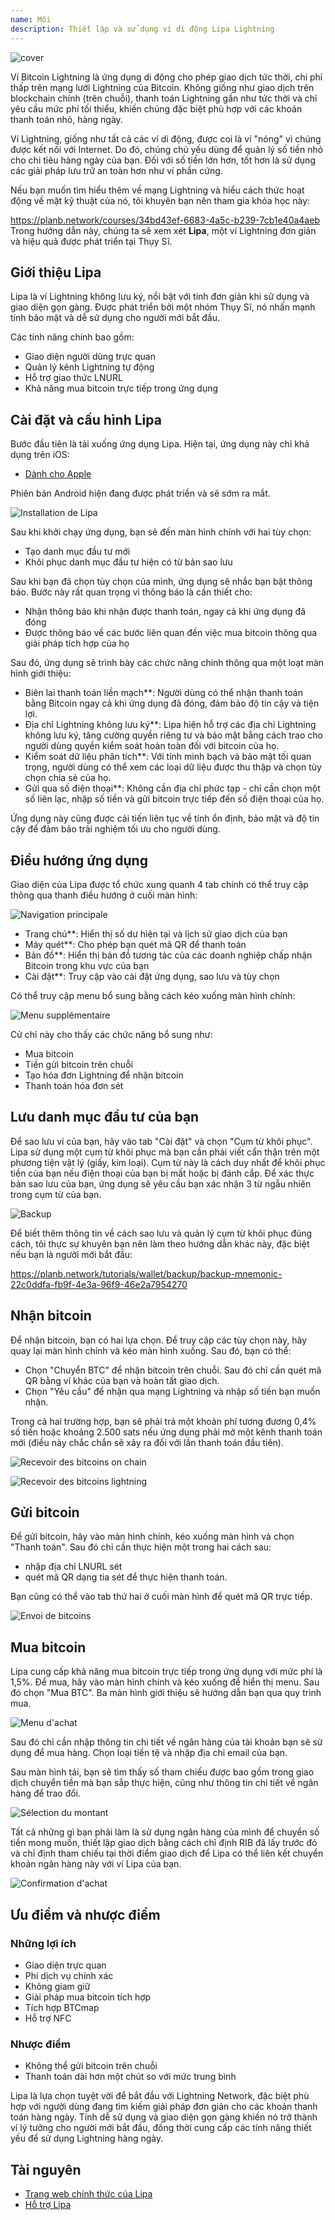 ```yaml
---
name: Môi
description: Thiết lập và sử dụng ví di động Lipa Lightning
---
```

![cover](assets/cover.webp)

Ví Bitcoin Lightning là ứng dụng di động cho phép giao dịch tức thời, chi phí thấp trên mạng lưới Lightning của Bitcoin. Không giống như giao dịch trên blockchain chính (trên chuỗi), thanh toán Lightning gần như tức thời và chỉ yêu cầu mức phí tối thiểu, khiến chúng đặc biệt phù hợp với các khoản thanh toán nhỏ, hàng ngày.

Ví Lightning, giống như tất cả các ví di động, được coi là ví "nóng" vì chúng được kết nối với Internet. Do đó, chúng chủ yếu dùng để quản lý số tiền nhỏ cho chi tiêu hàng ngày của bạn. Đối với số tiền lớn hơn, tốt hơn là sử dụng các giải pháp lưu trữ an toàn hơn như ví phần cứng.

Nếu bạn muốn tìm hiểu thêm về mạng Lightning và hiểu cách thức hoạt động về mặt kỹ thuật của nó, tôi khuyên bạn nên tham gia khóa học này:

https://planb.network/courses/34bd43ef-6683-4a5c-b239-7cb1e40a4aeb
Trong hướng dẫn này, chúng ta sẽ xem xét **Lipa**, một ví Lightning đơn giản và hiệu quả được phát triển tại Thụy Sĩ.

## Giới thiệu Lipa

Lipa là ví Lightning không lưu ký, nổi bật với tính đơn giản khi sử dụng và giao diện gọn gàng. Được phát triển bởi một nhóm Thụy Sĩ, nó nhấn mạnh tính bảo mật và dễ sử dụng cho người mới bắt đầu.

Các tính năng chính bao gồm:


- Giao diện người dùng trực quan
- Quản lý kênh Lightning tự động
- Hỗ trợ giao thức LNURL
- Khả năng mua bitcoin trực tiếp trong ứng dụng

## Cài đặt và cấu hình Lipa

Bước đầu tiên là tải xuống ứng dụng Lipa. Hiện tại, ứng dụng này chỉ khả dụng trên iOS:


- [Dành cho Apple](https://apps.apple.com/app/lipa-bitcoin-lightning/id1602180066)

Phiên bản Android hiện đang được phát triển và sẽ sớm ra mắt.

![Installation de Lipa](assets/fr/01.webp)

Sau khi khởi chạy ứng dụng, bạn sẽ đến màn hình chính với hai tùy chọn:


- Tạo danh mục đầu tư mới
- Khôi phục danh mục đầu tư hiện có từ bản sao lưu

Sau khi bạn đã chọn tùy chọn của mình, ứng dụng sẽ nhắc bạn bật thông báo. Bước này rất quan trọng vì thông báo là cần thiết cho:


- Nhận thông báo khi nhận được thanh toán, ngay cả khi ứng dụng đã đóng
- Được thông báo về các bước liên quan đến việc mua bitcoin thông qua giải pháp tích hợp của họ

Sau đó, ứng dụng sẽ trình bày các chức năng chính thông qua một loạt màn hình giới thiệu:


- Biên lai thanh toán liền mạch**: Người dùng có thể nhận thanh toán bằng Bitcoin ngay cả khi ứng dụng đã đóng, đảm bảo độ tin cậy và tiện lợi.
- Địa chỉ Lightning không lưu ký**: Lipa hiện hỗ trợ các địa chỉ Lightning không lưu ký, tăng cường quyền riêng tư và bảo mật bằng cách trao cho người dùng quyền kiểm soát hoàn toàn đối với bitcoin của họ.
- Kiểm soát dữ liệu phân tích**: Với tính minh bạch và bảo mật tối quan trọng, người dùng có thể xem các loại dữ liệu được thu thập và chọn tùy chọn chia sẻ của họ.
- Gửi qua số điện thoại**: Không cần địa chỉ phức tạp - chỉ cần chọn một số liên lạc, nhập số tiền và gửi bitcoin trực tiếp đến số điện thoại của họ.

Ứng dụng này cũng được cải tiến liên tục về tính ổn định, bảo mật và độ tin cậy để đảm bảo trải nghiệm tối ưu cho người dùng.

## Điều hướng ứng dụng

Giao diện của Lipa được tổ chức xung quanh 4 tab chính có thể truy cập thông qua thanh điều hướng ở cuối màn hình:

![Navigation principale](assets/fr/02.webp)


- Trang chủ**: Hiển thị số dư hiện tại và lịch sử giao dịch của bạn
- Máy quét**: Cho phép bạn quét mã QR để thanh toán
- Bản đồ**: Hiển thị bản đồ tương tác của các doanh nghiệp chấp nhận Bitcoin trong khu vực của bạn
- Cài đặt**: Truy cập vào cài đặt ứng dụng, sao lưu và tùy chọn

Có thể truy cập menu bổ sung bằng cách kéo xuống màn hình chính:

![Menu supplémentaire](assets/fr/03.webp)

Cử chỉ này cho thấy các chức năng bổ sung như:


- Mua bitcoin
- Tiền gửi bitcoin trên chuỗi
- Tạo hóa đơn Lightning để nhận bitcoin
- Thanh toán hóa đơn sét

## Lưu danh mục đầu tư của bạn

Để sao lưu ví của bạn, hãy vào tab "Cài đặt" và chọn "Cụm từ khôi phục". Lipa sử dụng một cụm từ khôi phục mà bạn cần phải viết cẩn thận trên một phương tiện vật lý (giấy, kim loại). Cụm từ này là cách duy nhất để khôi phục tiền của bạn nếu điện thoại của bạn bị mất hoặc bị đánh cắp. Để xác thực bản sao lưu của bạn, ứng dụng sẽ yêu cầu bạn xác nhận 3 từ ngẫu nhiên trong cụm từ của bạn.

![Backup](assets/fr/04.webp)

Để biết thêm thông tin về cách sao lưu và quản lý cụm từ khôi phục đúng cách, tôi thực sự khuyên bạn nên làm theo hướng dẫn khác này, đặc biệt nếu bạn là người mới bắt đầu:

https://planb.network/tutorials/wallet/backup/backup-mnemonic-22c0ddfa-fb9f-4e3a-96f9-46e2a7954270
## Nhận bitcoin

Để nhận bitcoin, bạn có hai lựa chọn. Để truy cập các tùy chọn này, hãy quay lại màn hình chính và kéo màn hình xuống. Sau đó, bạn có thể:


- Chọn "Chuyển BTC" để nhận bitcoin trên chuỗi. Sau đó chỉ cần quét mã QR bằng ví khác của bạn và hoàn tất giao dịch.
- Chọn "Yêu cầu" để nhận qua mạng Lightning và nhập số tiền bạn muốn nhận.

Trong cả hai trường hợp, bạn sẽ phải trả một khoản phí tương đương 0,4% số tiền hoặc khoảng 2.500 sats nếu ứng dụng phải mở một kênh thanh toán mới (điều này chắc chắn sẽ xảy ra đối với lần thanh toán đầu tiên).

![Recevoir des bitcoins on chain](assets/fr/05.webp)

![Recevoir des bitcoins lightning](assets/fr/06.webp)

## Gửi bitcoin

Để gửi bitcoin, hãy vào màn hình chính, kéo xuống màn hình và chọn "Thanh toán". Sau đó chỉ cần thực hiện một trong hai cách sau:


- nhập địa chỉ LNURL sét
- quét mã QR dạng tia sét để thực hiện thanh toán.

Bạn cũng có thể vào tab thứ hai ở cuối màn hình để quét mã QR trực tiếp.

![Envoi de bitcoins](assets/fr/07.webp)

## Mua bitcoin

Lipa cung cấp khả năng mua bitcoin trực tiếp trong ứng dụng với mức phí là 1,5%. Để mua, hãy vào màn hình chính và kéo xuống để hiển thị menu. Sau đó chọn "Mua BTC". Ba màn hình giới thiệu sẽ hướng dẫn bạn qua quy trình mua.

![Menu d'achat](assets/fr/08.webp)

Sau đó chỉ cần nhập thông tin chi tiết về ngân hàng của tài khoản bạn sẽ sử dụng để mua hàng. Chọn loại tiền tệ và nhập địa chỉ email của bạn.

Sau màn hình tải, bạn sẽ tìm thấy số tham chiếu được bao gồm trong giao dịch chuyển tiền mà bạn sắp thực hiện, cũng như thông tin chi tiết về ngân hàng để trao đổi.

![Sélection du montant](assets/fr/09.webp)

Tất cả những gì bạn phải làm là sử dụng ngân hàng của mình để chuyển số tiền mong muốn, thiết lập giao dịch bằng cách chỉ định RIB đã lấy trước đó và chỉ định tham chiếu tại thời điểm giao dịch để Lipa có thể liên kết chuyển khoản ngân hàng này với ví Lipa của bạn.

![Confirmation d'achat](assets/fr/10.webp)

## Ưu điểm và nhược điểm

### Những lợi ích


- Giao diện trực quan
- Phí dịch vụ chính xác
- Không giam giữ
- Giải pháp mua bitcoin tích hợp
- Tích hợp BTCmap
- Hỗ trợ NFC

### Nhược điểm


- Không thể gửi bitcoin trên chuỗi
- Thanh toán dài hơn một chút so với mức trung bình

Lipa là lựa chọn tuyệt vời để bắt đầu với Lightning Network, đặc biệt phù hợp với người dùng đang tìm kiếm giải pháp đơn giản cho các khoản thanh toán hàng ngày. Tính dễ sử dụng và giao diện gọn gàng khiến nó trở thành ví lý tưởng cho người mới bắt đầu, đồng thời cung cấp các tính năng thiết yếu để sử dụng Lightning hàng ngày.

## Tài nguyên


- [Trang web chính thức của Lipa](https://lipa.swiss/)
- [Hỗ trợ Lipa](https://getlipa.atlassian.net/servicedesk/customer/portal/1)